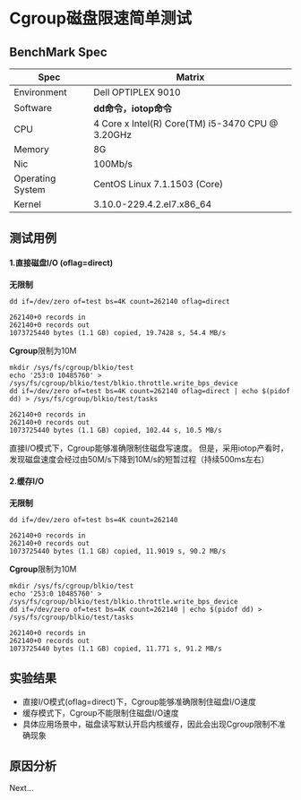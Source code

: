 # Cgroup磁盘限速简单测试

## BenchMark Spec

Spec |  Matrix
				----|------|
				Environment | Dell OPTIPLEX 9010
				Software | **dd命令，iotop命令**
				CPU |  4 Core x Intel(R) Core(TM) i5-3470 CPU @ 3.20GHz
				Memory | 8G
				Nic |  100Mb/s
				Operating System | CentOS Linux 7.1.1503 (Core)
				Kernel | 3.10.0-229.4.2.el7.x86_64

## 测试用例

#### 1.直接磁盘I/O (oflag=direct)

**无限制**
```
dd if=/dev/zero of=test bs=4K count=262140 oflag=direct
```

```
262140+0 records in
262140+0 records out
1073725440 bytes (1.1 GB) copied, 19.7428 s, 54.4 MB/s

```

**Cgroup**限制为10M

```
mkdir /sys/fs/cgroup/blkio/test
echo '253:0 10485760' > /sys/fs/cgroup/blkio/test/blkio.throttle.write_bps_device
dd if=/dev/zero of=test bs=4K count=262140 oflag=direct | echo $(pidof dd) > /sys/fs/cgroup/blkio/test/tasks

```

```
262140+0 records in
262140+0 records out
1073725440 bytes (1.1 GB) copied, 102.44 s, 10.5 MB/s
```

直接I/O模式下，Cgroup能够准确限制住磁盘写速度。
但是，采用iotop产看时，发现磁盘速度会经过由50M/s下降到10M/s的短暂过程（持续500ms左右）

#### 2.缓存I/O

**无限制**

```
dd if=/dev/zero of=test bs=4K count=262140
```
```
262140+0 records in
262140+0 records out
1073725440 bytes (1.1 GB) copied, 11.9019 s, 90.2 MB/s
```

**Cgroup**限制为10M

```
mkdir /sys/fs/cgroup/blkio/test
echo '253:0 10485760' > /sys/fs/cgroup/blkio/test/blkio.throttle.write_bps_device
dd if=/dev/zero of=test bs=4K count=262140 | echo $(pidof dd) > /sys/fs/cgroup/blkio/test/tasks
```

```
262140+0 records in
262140+0 records out
1073725440 bytes (1.1 GB) copied, 11.771 s, 91.2 MB/s

```

## 实验结果

- 直接I/O模式(oflag=direct)下，Cgroup能够准确限制住磁盘I/O速度
- 缓存模式下，Cgroup不能限制住磁盘I/O速度
- 具体应用场景中，磁盘读写默认开启内核缓存，因此会出现Cgroup限制不准确现象

## 原因分析

Next...
